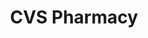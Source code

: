 ---
title: "CVS Pharmacy"
url: /indianapolis/cvs-pharmacy-north-arlington-avenue/
shop: Drogerie
---